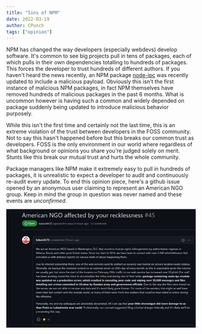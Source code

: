 ```yaml
---
title: "Sins of NPM"
date: 2022-03-19
author: CPunch
tags: ["opinion"]
---
```


NPM has changed the way developers (especially webdevs) develop software. It's common to see big projects pull in tens of packages, each of which pulls in their own dependencies totalling to hundreds of packages. This forces the developer to trust hundreds of different authors. If you haven't heard the news recently, an NPM package [node-ipc](https://www.npmjs.com/package/node-ipc) was recently updated to include a malicious payload. Obviously this isn't the first instance of malicious NPM packages, in fact NPM themselves have removed hundreds of malicious packages in the past 6 months. What is uncommon however is having such a common and widely depended on package suddenly being updated to introduce malicious behavior purposely.

While this isn't the first time and certainly not the last time, this is an extreme violation of the trust between developers in the FOSS community. Not to say this hasn't happened before but this breaks our common trust as developers. FOSS is the only environment in our world where regardless of what background or opinions you share you're judged solely on merit. Stunts like this break our mutual trust and hurts the whole community.

Package managers like NPM make it extremely easy to pull in hundreds of packages, it is unrealistic to expect a developer to audit and continuously re-audit every update. To end this opinion piece, here's a github issue opened by an anonymous user claiming to represent an American NGO group. Keep in mind the group in question was never named and these events are *unconfirmed*.

![](ngo.jpg)

